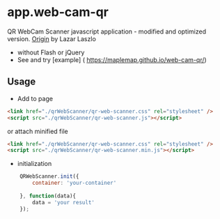 # app.web-cam-qr
QR WebCam Scanner javascript application - modified and optimized version. [Origin](https://github.com/LazarSoft/jsqrcode) by Lazar Laszlo
- without Flash or jQuery
- See and try [example] ( https://maplemap.github.io/web-cam-qr/)


## Usage

- Add to page
```html
<link href="./qrWebScanner/qr-web-scanner.css" rel="stylesheet" />
<script src="./qrWebScanner/qr-web-scanner.js"></script>
```
or attach minified file
```html
<link href="./qrWebScanner/qr-web-scanner.css" rel="stylesheet" />
<script src="./qrWebScanner/qr-web-scanner.min.js"></script>
```

- initialization
```javascript
    QRWebScanner.init({
        container: 'your-container'
    
    }, function(data){
        data = 'your result'
    });
```
